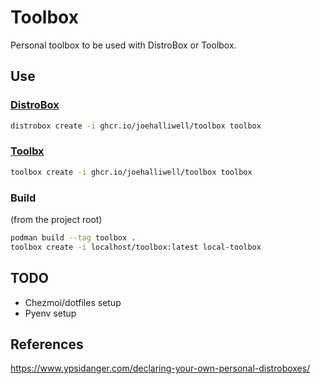 # Toolbox

Personal toolbox to be used with DistroBox or Toolbox.

## Use

### [DistroBox](https://distrobox.it/)

```bash
distrobox create -i ghcr.io/joehalliwell/toolbox toolbox
```

### [Toolbx](https://containertoolbx.org/)

```bash
toolbox create -i ghcr.io/joehalliwell/toolbox toolbox
```

### Build

(from the project root)

```bash
podman build --tag toolbox .
toolbox create -i localhost/toolbox:latest local-toolbox
```

## TODO

- Chezmoi/dotfiles setup
- Pyenv setup

## References

https://www.ypsidanger.com/declaring-your-own-personal-distroboxes/
